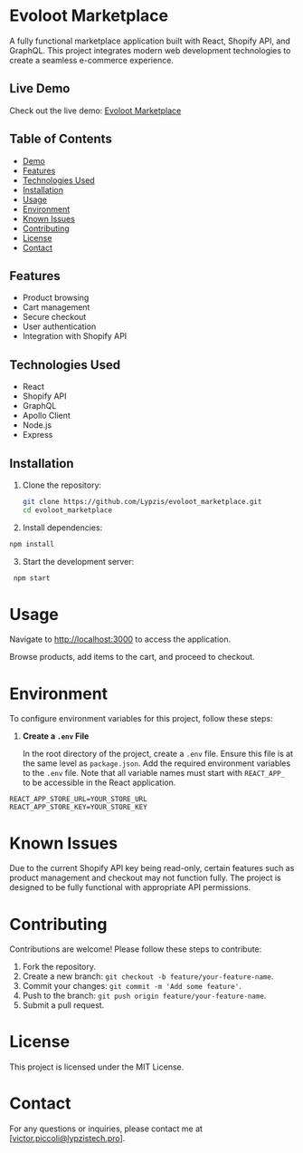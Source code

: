 # Evoloot Marketplace

A fully functional marketplace application built with React, Shopify API, and GraphQL. This project integrates modern web development technologies to create a seamless e-commerce experience.

## Live Demo

Check out the live demo: [Evoloot Marketplace](https://evoloot-marketplace.netlify.app/)

## Table of Contents

- [Demo](#demo)
- [Features](#features)
- [Technologies Used](#technologies-used)
- [Installation](#installation)
- [Usage](#usage)
- [Environment](#environment)
- [Known Issues](#known-issues)
- [Contributing](#contributing)
- [License](#license)
- [Contact](#contact)

## Features

- Product browsing
- Cart management
- Secure checkout
- User authentication
- Integration with Shopify API

## Technologies Used

- React
- Shopify API
- GraphQL
- Apollo Client
- Node.js
- Express

## Installation

1. Clone the repository:
   ```sh
   git clone https://github.com/Lypzis/evoloot_marketplace.git
   cd evoloot_marketplace
   ```
2. Install dependencies:

```sh
npm install
```

3. Start the development server:

```sh
 npm start
```

# Usage

Navigate to [http://localhost:3000](http://localhost:3000) to access the application.

Browse products, add items to the cart, and proceed to checkout.

# Environment

To configure environment variables for this project, follow these steps:

1. **Create a `.env` File**

   In the root directory of the project, create a `.env` file. Ensure this file is at the same level as `package.json`.
   Add the required environment variables to the `.env` file. Note that all variable names must start with `REACT_APP_` to be accessible in the React application.

```env
REACT_APP_STORE_URL=YOUR_STORE_URL
REACT_APP_STORE_KEY=YOUR_STORE_KEY
```

# Known Issues

Due to the current Shopify API key being read-only, certain features such as product management and checkout may not function fully. The project is designed to be fully functional with appropriate API permissions.

# Contributing

Contributions are welcome! Please follow these steps to contribute:

1. Fork the repository.
2. Create a new branch: `git checkout -b feature/your-feature-name`.
3. Commit your changes: `git commit -m 'Add some feature'`.
4. Push to the branch: `git push origin feature/your-feature-name`.
5. Submit a pull request.

# License

This project is licensed under the MIT License.

# Contact

For any questions or inquiries, please contact me at [victor.piccoli@lypzistech.pro].

```

```
